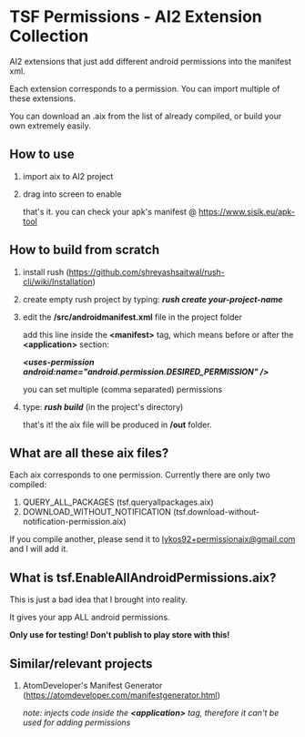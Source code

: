 # TSF Permissions - AI2 Extension Collection

AI2 extensions that just add different android permissions into the manifest xml.

Each extension corresponds to a permission. You can import multiple of these extensions.

You can download an .aix from the list of already compiled, or build your own extremely easily.

## How to use

1. import aix to AI2 project
2. drag into screen to enable

    that's it. you can check your apk's manifest @ https://www.sisik.eu/apk-tool


## How to build from scratch

   1. install rush (https://github.com/shreyashsaitwal/rush-cli/wiki/Installation)

   2. create empty rush project by typing: ***rush create your-project-name***

   3. edit the **/src/androidmanifest.xml** file in the project folder

       add this line inside the **\<manifest>** tag, which means before or after the **\<application>** section:

       ***\<uses-permission android:name="android.permission.DESIRED_PERMISSION" />***
      
       you can set multiple (comma separated) permissions
    
   4. type: ***rush build*** (in the project's directory)
    
       that's it! the aix file will be produced in **/out** folder.

## What are all these aix files?

   Each aix corresponds to one permission. Currently there are only two compiled:

   1. QUERY_ALL_PACKAGES (tsf.queryallpackages.aix)
   2. DOWNLOAD_WITHOUT_NOTIFICATION (tsf.download-without-notification-permission.aix)

   If you compile another, please send it to lykos92+permissionaix@gmail.com and I will add it.

## What is tsf.EnableAllAndroidPermissions.aix?

   This is just a bad idea that I brought into reality.

   It gives your app ALL android permissions.

   **Only use for testing! Don't publish to play store with this!**

## Similar/relevant projects

   1. AtomDeveloper's Manifest Generator (https://atomdeveloper.com/manifestgenerator.html)
    
       *note: injects code inside the **\<application>** tag, therefore it can't be used for adding permissions*
